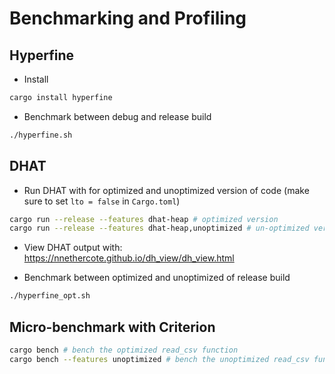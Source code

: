 # Benchmarking and Profiling

## Hyperfine
- Install
```bash
cargo install hyperfine
```

- Benchmark between debug and release build
```bash
./hyperfine.sh
```

## DHAT
- Run DHAT with for optimized and unoptimized version of code (make sure to set `lto = false` in `Cargo.toml`)
```bash
cargo run --release --features dhat-heap # optimized version
cargo run --release --features dhat-heap,unoptimized # un-optimized version
```

- View DHAT output with: https://nnethercote.github.io/dh_view/dh_view.html

- Benchmark between optimized and unoptimized of release build
```bash
./hyperfine_opt.sh
```

## Micro-benchmark with Criterion
```bash
cargo bench # bench the optimized read_csv function
cargo bench --features unoptimized # bench the unoptimized read_csv function
```
